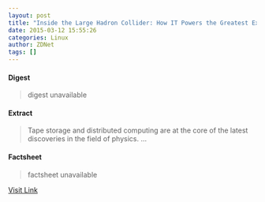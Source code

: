 ```yaml
---
layout: post
title: "Inside the Large Hadron Collider: How IT Powers the Greatest Experiment in History"
date: 2015-03-12 15:55:26
categories: Linux
author: ZDNet
tags: []
---
```



#### Digest
>digest unavailable

#### Extract
>Tape storage and distributed computing are at the core of the latest discoveries in the field of physics....

#### Factsheet
>factsheet unavailable

[Visit Link](https://www.linux.com/news/enterprise/systems-management/816144-inside-the-large-hadron-collider-how-it-powers-the-greatest-experiment-in-history/)


